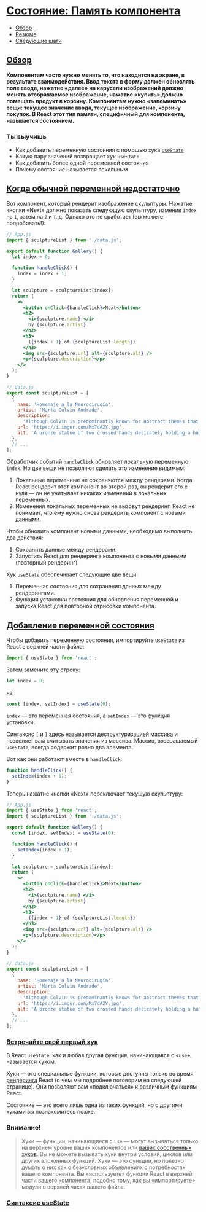 # [Состояние: Память компонента](../../index.md)

- [Обзор](#обзор)
- [Резюме](#резюме)
- [Следующие шаги](#следующие-шаги)

## [Обзор](#)

**Компонентам часто нужно менять то, что находится на экране, в результате взаимодействия. Ввод текста в форму должен обновлять поле ввода, нажатие «далее» на карусели изображений должно менять отображаемое изображение, нажатие «купить» должно помещать продукт в корзину. Компонентам нужно «запоминать» вещи: текущее значение ввода, текущее изображение, корзину покупок. В React этот тип памяти, специфичный для компонента, называется состоянием.**

### Ты выучишь

- Как добавить переменную состояния с помощью хука [`useState`](https://react.dev/reference/react/useState)
- Какую пару значений возвращает хук `useState`
- Как добавить более одной переменной состояния
- Почему состояние называется локальным

## [Когда обычной переменной недостаточно](#)

Вот компонент, который рендерит изображение скульптуры. Нажатие кнопки «Next» должно показать следующую скульптуру, изменив `index` на `1`, затем на `2` и т. д. Однако это не сработает (вы можете попробовать!):

```jsx
// App.js
import { sculptureList } from './data.js';

export default function Gallery() {
  let index = 0;

  function handleClick() {
    index = index + 1;
  }

  let sculpture = sculptureList[index];
  return (
    <>
      <button onClick={handleClick}>Next</button>
      <h2>
        <i>{sculpture.name} </i>
        by {sculpture.artist}
      </h2>
      <h3>
        ({index + 1} of {sculptureList.length})
      </h3>
      <img src={sculpture.url} alt={sculpture.alt} />
      <p>{sculpture.description}</p>
    </>
  );
}
```

```js
// data.js
export const sculptureList = [
  {
    name: 'Homenaje a la Neurocirugía',
    artist: 'Marta Colvin Andrade',
    description:
      'Although Colvin is predominantly known for abstract themes that allude to pre-Hispanic symbols, this gigantic sculpture, an homage to neurosurgery, is one of her most recognizable public art pieces.',
    url: 'https://i.imgur.com/Mx7dA2Y.jpg',
    alt: 'A bronze statue of two crossed hands delicately holding a human brain in their fingertips.',
  },
  // ...
];
```

Обработчик событий `handleClick` обновляет локальную переменную `index`. Но две вещи не позволяют сделать это изменение видимым:

1. Локальные переменные не сохраняются между рендерами. Когда React рендерит этот компонент во второй раз, он рендерит его с нуля — он не учитывает никаких изменений в локальных переменных.
2. Изменения локальных переменных не вызовут рендеринг. React не понимает, что ему нужно снова рендерить компонент с новыми данными.

Чтобы обновить компонент новыми данными, необходимо выполнить два действия:

1. Сохранить данные между рендерами.
2. Запустить React для рендеринга компонента с новыми данными (повторный рендеринг).

Хук [`useState`](https://react.dev/reference/react/useState) обеспечивает следующие две вещи:

1. Переменная состояния для сохранения данных между рендерингами.
2. Функция установки состояния для обновления переменной и запуска React для повторной отрисовки компонента.

## [Добавление переменной состояния](#)

Чтобы добавить переменную состояния, импортируйте `useState` из React в верхней части файла:

```jsx
import { useState } from 'react';
```

Затем замените эту строку:

```jsx
let index = 0;
```

на

```jsx
const [index, setIndex] = useState(0);
```

`index` — это переменная состояния, а `setIndex` — это функция установки.

Синтаксис `[` и `]` здесь называется [деструктуризацией массива](https://javascript.info/destructuring-assignment) и позволяет вам считывать значения из массива. Массив, возвращаемый `useState`, всегда содержит ровно два элемента.

Вот как они работают вместе в `handleClick`:

```jsx
function handleClick() {
  setIndex(index + 1);
}
```

Теперь нажатие кнопки «Next» переключает текущую скульптуру:

```jsx
// App.js
import { useState } from 'react';
import { sculptureList } from './data.js';

export default function Gallery() {
  const [index, setIndex] = useState(0);

  function handleClick() {
    setIndex(index + 1);
  }

  let sculpture = sculptureList[index];
  return (
    <>
      <button onClick={handleClick}>Next</button>
      <h2>
        <i>{sculpture.name} </i>
        by {sculpture.artist}
      </h2>
      <h3>
        ({index + 1} of {sculptureList.length})
      </h3>
      <img src={sculpture.url} alt={sculpture.alt} />
      <p>{sculpture.description}</p>
    </>
  );
}
```

```js
// data.js
export const sculptureList = [
  {
    name: 'Homenaje a la Neurocirugía',
    artist: 'Marta Colvin Andrade',
    description:
      'Although Colvin is predominantly known for abstract themes that allude to pre-Hispanic symbols, this gigantic sculpture, an homage to neurosurgery, is one of her most recognizable public art pieces.',
    url: 'https://i.imgur.com/Mx7dA2Y.jpg',
    alt: 'A bronze statue of two crossed hands delicately holding a human brain in their fingertips.',
  },
  // ...
];
```

### [Встречайте свой первый хук](#)

В React `useState`, как и любая другая функция, начинающаяся с «`use`», называется хуком.

Хуки — это специальные функции, которые доступны только во время [рендеринга](https://react.dev/learn/render-and-commit#step-1-trigger-a-render) React (о чем мы подробнее поговорим на следующей странице). Они позволяют вам «подключаться» к различным функциям React.

Состояние — это всего лишь одна из таких функций, но с другими хуками вы познакомитесь позже.

### Внимание!

> Хуки — функции, начинающиеся с `use` — могут вызываться только на верхнем уровне ваших компонентов или [ваших собственных хуков](https://react.dev/learn/reusing-logic-with-custom-hooks). Вы не можете вызывать хуки внутри условий, циклов или других вложенных функций. Хуки — это функции, но полезно думать о них как о безусловных объявлениях о потребностях вашего компонента. Вы «используете» функции React в верхней части вашего компонента, подобно тому, как вы «импортируете» модули в верхней части вашего файла.

### [Синтаксис useState](#)
